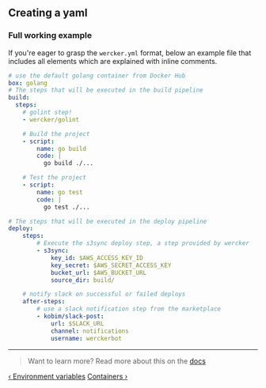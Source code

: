 ## Creating a yaml

### Full working example

If you're eager to grasp the `wercker.yml` format, below an example file
that includes all elements which are explained with inline comments.

```yaml
# use the default golang container from Docker Hub
box: golang
# The steps that will be executed in the build pipeline
build:
  steps:
    # golint step!
    - wercker/golint

    # Build the project
    - script:
        name: go build
        code: |
          go build ./...

    # Test the project
    - script:
        name: go test
        code: |
          go test ./...

# The steps that will be executed in the deploy pipeline
deploy:
    steps:
        # Execute the s3sync deploy step, a step provided by wercker
        - s3sync:
            key_id: $AWS_ACCESS_KEY_ID
            key_secret: $AWS_SECRET_ACCESS_KEY
            bucket_url: $AWS_BUCKET_URL
            source_dir: build/

    # notify slack on successful or failed deploys
    after-steps:
        # use a slack notification step from the marketplace
        - kobim/slack-post:
            url: $SLACK_URL
            channel: notifications
            username: werckerbot
```

- - -
> Want to learn more? Read more about this on the
> [docs](/docs/wercker-yml/index.html)

[&lsaquo; Environment variables](/learn/wercker-yml/environment-variables.html "nav previous yml")
[Containers &rsaquo;](/learn/containers/introduction.html "nav next containers")
